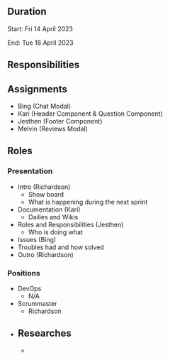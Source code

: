 ## Duration
Start: Fri 14 April 2023

End: Tue 18 April 2023

## Responsibilities
## Assignments
- Bing (Chat Modal)
- Kari (Header Component & Question Component)
- Jesthen (Footer Component)
- Melvin (Reviews Modal)

## Roles
### Presentation
- Intro (Richardson)
  - Show board
  - What is happening during the next sprint
- Documentation (Kari)
  - Dailies and Wikis
- Roles and Responsibilities (Jesthen)
  - Who is doing what
- Issues (Bing)
- Troubles had and how solved
- Outro (Richardson)

### Positions
- DevOps
  - N/A
- Scrummaster
  - Richardson
- Researches
  - 
  - 
